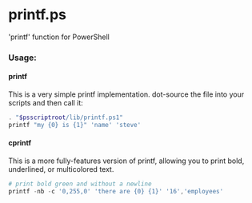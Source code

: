 # printf.ps
'printf' function for PowerShell

### Usage:
#### printf
This is a very simple printf implementation. dot-source the file into your scripts and then call it:
```powershell
. "$psscriptroot/lib/printf.ps1"
printf "my {0} is {1}" 'name' 'steve'
```
#### cprintf
This is a more fully-features version of printf, allowing you to print bold, underlined, or multicolored text.
```powershell
# print bold green and without a newline
printf -nb -c '0,255,0' 'there are {0} {1}' '16','employees'
```
